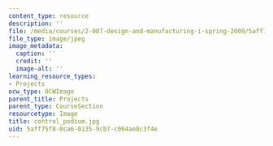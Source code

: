 ```yaml
---
content_type: resource
description: ''
file: /media/courses/2-007-design-and-manufacturing-i-spring-2009/5aff75f80ca601359cb7c064ae8c3f4e_control_podium.jpg
file_type: image/jpeg
image_metadata:
  caption: ''
  credit: ''
  image-alt: ''
learning_resource_types:
- Projects
ocw_type: OCWImage
parent_title: Projects
parent_type: CourseSection
resourcetype: Image
title: control_podium.jpg
uid: 5aff75f8-0ca6-0135-9cb7-c064ae8c3f4e
---
```

